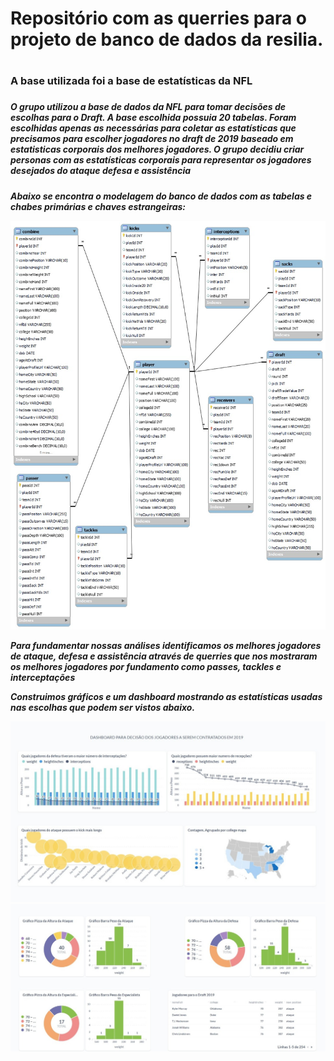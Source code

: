 <h1>Repositório com as querries para o projeto de banco de dados da resilia.<h1> 
<h3>A base utilizada foi a base de estatísticas da NFL<h3>
<h5>O grupo utilizou a base de dados da NFL para tomar decisões de escolhas para o Draft.
 A base escolhida possuia 20 tabelas. Foram escolhidas apenas as necessárias para coletar as estatísticas que precisamos para escolher jogadores
 no draft de 2019 baseado em estatisticas corporais dos melhores jogadores.
  O grupo decidiu criar personas com as estatísticas corporais para representar os jogadores desejados do ataque defesa e assistência<h5>
 
 Abaixo se encontra o modelagem do banco de dados com as tabelas e chabes primárias e chaves estrangeiras:
  
  ![Alt text](https://github.com/AlexPNO/SQL_NFL/blob/main/relacionamentos.jpeg)
  
  Para fundamentar nossas análises identificamos os melhores jogadores de ataque, defesa e assistência através de querries que nos mostraram os melhores 
  jogadores por fundamento como passes, tackles e interceptações
  
  Construimos gráficos e um dashboard mostrando as estatísticas usadas nas escolhas que podem ser vistos abaixo.
  
  
![Alt text](https://github.com/AlexPNO/SQL_NFL/blob/main/imagens/dashboard1.jpeg)
![Alt text](https://github.com/AlexPNO/SQL_NFL/blob/main/imagens/dashboard2.jpeg)
